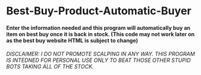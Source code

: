 # Best-Buy-Product-Automatic-Buyer
#### Enter the information needed and this program will automatically buy an item on best buy once it is back in stock. (This code may not work later on as the best buy website HTML is subject to change)
###### DISCLAIMER: I DO NOT PROMOTE SCALPING IN ANY WAY. THIS PROGRAM IS INTEDNED FOR PERSONAL USE ONLY TO BEAT THOSE OTHER STUPID BOTS TAKING ALL OF THE STOCK.
